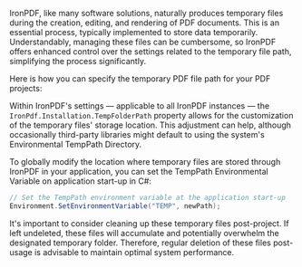 IronPDF, like many software solutions, naturally produces temporary files during the creation, editing, and rendering of PDF documents. This is an essential process, typically implemented to store data temporarily. Understandably, managing these files can be cumbersome, so IronPDF offers enhanced control over the settings related to the temporary file path, simplifying the process significantly.

Here is how you can specify the temporary PDF file path for your PDF projects:

Within IronPDF's settings — applicable to all IronPDF instances — the `IronPdf.Installation.TempFolderPath` property allows for the customization of the temporary files' storage location. This adjustment can help, although occasionally third-party libraries might default to using the system's Environmental TempPath Directory.

To globally modify the location where temporary files are stored through IronPDF in your application, you can set the TempPath Environmental Variable on application start-up in C#:

```csharp
// Set the TempPath environment variable at the application start-up
Environment.SetEnvironmentVariable("TEMP", newPath);
```

It's important to consider cleaning up these temporary files post-project. If left undeleted, these files will accumulate and potentially overwhelm the designated temporary folder. Therefore, regular deletion of these files post-usage is advisable to maintain optimal system performance.